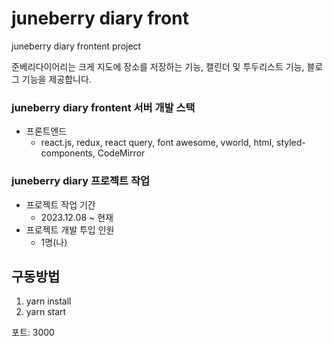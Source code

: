 # juneberry diary front
juneberry diary frontent project

준베리다이어리는 크게 지도에 장소를 저장하는 기능, 캘린더 및 투두리스트 기능, 블로그 기능을 제공합니다.

### juneberry diary frontent 서버 개발 스택
- 프론트엔드
  - react.js, redux, react query, font awesome, vworld, html, styled-components, CodeMirror

### juneberry diary 프로젝트 작업
- 프로젝트 작업 기간
  - 2023.12.08 ~ 현재
- 프로젝트 개발 투입 인원
  - 1명(나)

## 구동방법
1. yarn install
2. yarn start

포트: 3000
